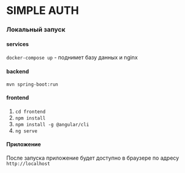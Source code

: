 # SIMPLE AUTH

### Локальный запуск

#### services
`docker-compose up` - поднимет базу данных и nginx

#### backend
`mvn spring-boot:run`

#### frontend
1. `cd frontend`
2. `npm install`
3. `npm install -g @angular/cli`
4. `ng serve`

#### Приложение
После запуска приложение будет доступно в браузере по адресу `http://localhost`

